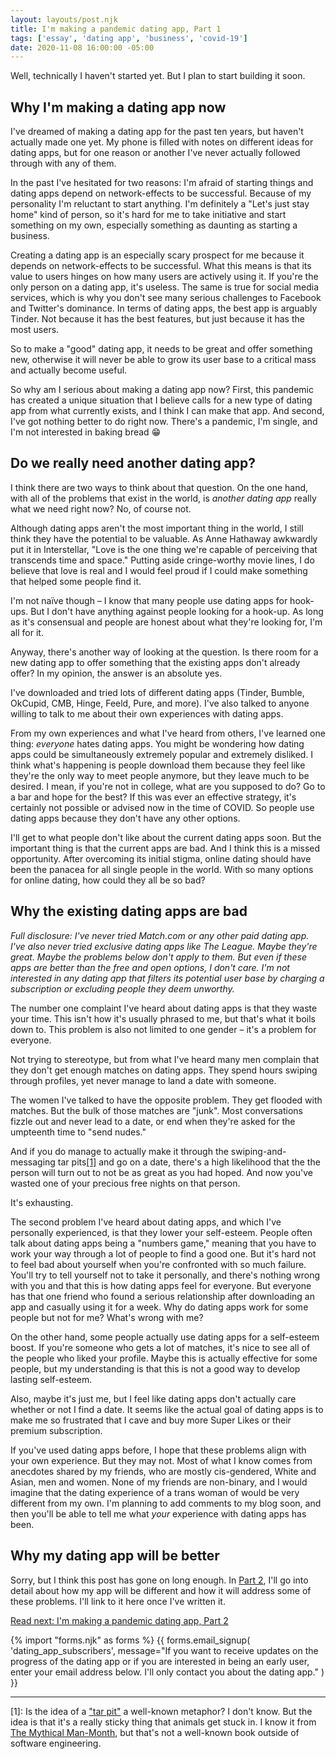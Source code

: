 ```yaml
---
layout: layouts/post.njk
title: I'm making a pandemic dating app, Part 1
tags: ['essay', 'dating app', 'business', 'covid-19']
date: 2020-11-08 16:00:00 -05:00
---
```


Well, technically I haven't started yet. But I plan to start building it soon.

## Why I'm making a dating app now

I've dreamed of making a dating app for the past ten years, but haven't actually made one yet.
My phone is filled with notes on different ideas for dating
apps, but for one reason or another I've never actually followed through with
any of them.

In the past I've hesitated for two reasons: I'm afraid of starting things
and dating apps depend on network-effects to be successful. Because of
my personality I'm reluctant to start anything. I'm definitely a
"Let's just stay home" kind of person, so it's hard for me to take initiative
and start something on my own, especially something as daunting as starting
a business.

Creating a dating app is an especially scary prospect for me because
it depends on network-effects to be successful. What this means is that
its value to users hinges on how many users are actively using it.
If you're the only person on a dating app, it's useless. The same is
true for social media services, which is why you don't see many serious
challenges to Facebook and Twitter's dominance. In terms of dating apps,
the best app is arguably Tinder. Not because it has the best
features, but just because it has the most users.

So to make a "good" dating app, it needs to be great and offer something
new, otherwise it will never be able to grow its user base to a critical
mass and actually become useful.

So why am I serious about making a dating app now? First, this pandemic has created
a unique situation that I believe calls for a new type of dating app
from what currently exists, and I think I can make that app. And second, I've
got nothing better to do right now. There's a pandemic, I'm single,
and I'm not interested in baking bread 😁

## Do we really need another dating app?

I think there are two ways to think about that question. On the one hand, with
all of the problems that exist in the world, is _another dating app_ really
what we need right now? No, of course not.

Although dating apps aren't the most important thing in the world, I still
think they have the potential to be valuable. As Anne Hathaway awkwardly
put it in Interstellar, "Love is the one thing we're capable of perceiving that transcends time and space."
Putting aside cringe-worthy movie lines, I do believe that love is real
and I would feel proud if I could make something that helped some people find
it.

I'm not naïve though – I know that many people use dating apps for hook-ups.
But I don't have anything against people looking for a hook-up. As long as
it's consensual and people are honest about what they're looking for, I'm
all for it.

Anyway, there's another way of looking at the question. Is there room
for a new dating app to offer something that the existing apps don't
already offer? In my opinion, the answer is an absolute yes.

I've downloaded and tried lots of different dating apps
(Tinder, Bumble, OkCupid, CMB, Hinge, Feeld, Pure, and more).
I've also talked to anyone willing to talk to me about their own
experiences with dating apps.

From my own experiences and what I've heard from others, I've
learned one thing: _everyone_ hates dating apps. You might be
wondering how dating apps could be simultaneously extremely popular
and extremely disliked. I think what's happening is people download
them because they feel like they're the only way to meet people anymore,
but they leave much to be desired. I mean, if you're not in college, what
are you supposed to do? Go to a bar and hope for the best? If this
was ever an effective strategy, it's certainly not possible or advised
now in the time of COVID. So people use dating apps because they
don't have any other options.

I'll get to what people don't like about the current dating apps soon.
But the important thing is that the current apps are bad. And I think
this is a missed opportunity. After overcoming its initial stigma,
online dating should have been the panacea for all single people in the world.
With so many options for online dating, how could they all be so bad?

## Why the existing dating apps are bad

_Full disclosure: I've never tried Match.com or any other paid dating app.
I've also never tried exclusive dating apps like The League. Maybe they're
great. Maybe the problems below don't apply to them. But even
if these apps are better than the free and open options, I don't care.
I'm not interested in any dating app that filters its potential user base
by charging a subscription or excluding people they deem unworthy._

The number one complaint I've heard about dating apps is that they waste
your time. This isn't how it's usually phrased to me, but that's what it
boils down to. This problem is also not limited to one gender – it's a
problem for everyone.

Not trying to stereotype, but from what I've heard many men complain
that they don't get enough matches on dating apps. They spend hours
swiping through profiles, yet never manage to land a date with someone.

The women I've talked to have the opposite problem. They get flooded with
matches. But the bulk of those matches are "junk". Most conversations
fizzle out and never lead to a date, or end when they're asked for the
umpteenth time to "send nudes."

And if you do manage to actually make it through the swiping-and-messaging
tar pits<a href="#footnote-1" class="footnote">[1]</a>
and go on a date, there's a high likelihood that the the person
will turn out to not be as great as you had hoped. And now you've wasted
one of your precious free nights on that person.

It's exhausting.

The second problem I've heard about dating apps, and which I've personally
experienced, is that they lower your self-esteem. People often talk
about dating apps being a "numbers game," meaning that you have to work
your way through a lot of people to find a good one. But it's hard not
to feel bad about yourself when you're confronted with so much failure.
You'll try to tell yourself not to take it personally, and there's nothing
wrong with you and that this is how dating apps feel for everyone. But
everyone has that one friend who found a serious relationship after
downloading an app and casually using it for a week. Why do dating apps work for
some people but not for me? What's wrong with me?

On the other hand, some people actually use dating apps for a self-esteem
boost. If you're someone who gets a lot of matches, it's nice to see all
of the people who liked your profile. Maybe this is actually effective for
some people, but my understanding is that this is not a good way to
develop lasting self-esteem.

Also, maybe it's just me, but I feel like dating apps don't actually
care whether or not I find a date. It seems like the actual goal of
dating apps is to make me so frustrated that I cave and buy more
Super Likes or their premium subscription.

If you've used dating apps before, I hope that these problems align
with your own experience. But they may not. Most of what I know
comes from anecdotes shared by my friends, who are mostly cis-gendered,
White and Asian, men and women. None of my friends are non-binary, and
I would imagine that the dating experience of a trans woman of
would be very different from my own. I'm planning to add
comments to my blog soon, and then you'll be able to tell me what
_your_ experience with dating apps has been.

## Why my dating app will be better

Sorry, but I think this post has gone on long enough. In [Part 2](/post/making_a_dating_app_part2),
I'll go into detail about how my app will be different and how
it will address some of these problems. I'll link to it here once I've written it.

[Read next: I'm making a pandemic dating app, Part 2](/post/making_a_dating_app_part2)

{% import "forms.njk" as forms %}
{{ 
    forms.email_signup(
        'dating_app_subscribers',
        message="If you want to receive updates on the progress of the dating app or if you are interested in being an early user, enter your email address below. I'll only contact you about the dating app."
    )
}}

---

<p id="footnote-1">
[1]: Is the idea of a <a href="https://en.wikipedia.org/wiki/Tar_pit">"tar pit"</a>
     a well-known metaphor? I don't know. But the idea is that it's a really sticky
     thing that animals get stuck in. I know it from
     <a href="https://en.wikipedia.org/wiki/The_Mythical_Man-Month">The Mythical Man-Month</a>,
     but that's not a well-known book outside of software engineering.
</p>